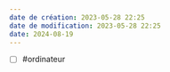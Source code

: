 ```yaml
---
date de création: 2023-05-28 22:25
date de modification: 2023-05-28 22:25
date: 2024-08-19
---
```

- [ ] #ordinateur 